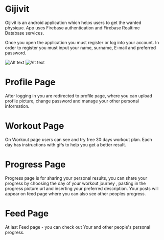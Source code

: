 # Gijivit

Gijivit is an android application which helps users to  get the wanted physique.
App uses Firebase authentication and Firebase Realtime Database services.

Once you open the application you must register or log into your account.
In order to register you must input your name, surname, E-mail and 
preferred password.

![Alt text](https://i.imgur.com/Jsw5msq.png) 
![Alt text](https://i.imgur.com/tus8a5x.png) 

# Profile Page

After logging in you are redirected to profile page, where you can upload 
profile picture, change password and manage your other personal information.

# Workout Page

On Workout page users can see and try free 30 days workout plan. Each 
day has instructions with gifs to help you get a better result.

# Progress Page

Progress page is for sharing your personal results, you can share your progress by choosing the day of your workout journey , pasting in the progress picture url 
and inserting your preferred description.
Your posts will appear on feed page where you can also see other peoples progress.

# Feed Page

At last Feed page - you can check out Your and other people's personal progress.
